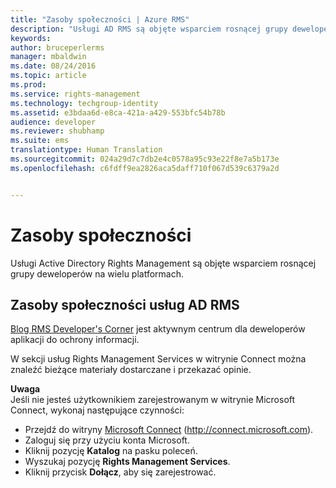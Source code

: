 ```yaml
---
title: "Zasoby społeczności | Azure RMS"
description: "Usługi AD RMS są objęte wsparciem rosnącej grupy deweloperów na wielu platformach."
keywords: 
author: bruceperlerms
manager: mbaldwin
ms.date: 08/24/2016
ms.topic: article
ms.prod: 
ms.service: rights-management
ms.technology: techgroup-identity
ms.assetid: e3bdaa6d-e8ca-421a-a429-553bfc54b78b
audience: developer
ms.reviewer: shubhamp
ms.suite: ems
translationtype: Human Translation
ms.sourcegitcommit: 024a29d7c7db2e4c0578a95c93e22f8e7a5b173e
ms.openlocfilehash: c6fdff9ea2826aca5daff710f067d539c6379a2d


---
```


# Zasoby społeczności

Usługi Active Directory Rights Management są objęte wsparciem rosnącej grupy deweloperów na wielu platformach.

## Zasoby społeczności usług AD RMS

[Blog RMS Developer's Corner](http://blogs.msdn.com/b/rms/) jest aktywnym centrum dla deweloperów aplikacji do ochrony informacji.

W sekcji usług Rights Management Services w witrynie Connect można znaleźć bieżące materiały dostarczane i przekazać opinie.

**Uwaga**  
Jeśli nie jesteś użytkownikiem zarejestrowanym w witrynie Microsoft Connect, wykonaj następujące czynności:

-   Przejdź do witryny [Microsoft Connect](http://connect.microsoft.com) (http://connect.microsoft.com).
-   Zaloguj się przy użyciu konta Microsoft.
-   Kliknij pozycję **Katalog** na pasku poleceń.
-   Wyszukaj pozycję **Rights Management Services**.
-   Kliknij przycisk **Dołącz**, aby się zarejestrować.

 

 

 






<!--HONumber=Aug16_HO4-->


